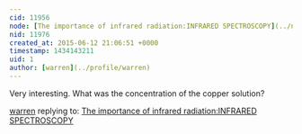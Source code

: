 ```yaml
---
cid: 11956
node: [The importance of infrared radiation:INFRARED SPECTROSCOPY](../notes/homechemist/06-12-2015/the-importance-of-infrared-radiation-infrared-spectroscopy)
nid: 11976
created_at: 2015-06-12 21:06:51 +0000
timestamp: 1434143211
uid: 1
author: [warren](../profile/warren)
---
```


Very interesting. What was the concentration of the copper solution?

[warren](../profile/warren) replying to: [The importance of infrared radiation:INFRARED SPECTROSCOPY](../notes/homechemist/06-12-2015/the-importance-of-infrared-radiation-infrared-spectroscopy)

